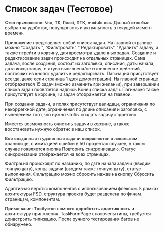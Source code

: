 # Список задач (Тестовое) 

Стек приложения: Vite, TS, React, RTK, module css.
Данный стек был выбран за удобство, попульрность и актуальность в текущей момент времени.

Приложение представляет собой список задач. 
На главной странице можно "Создать ", "Фильтровать" " Редактировать", "Удалить" задачу, 
а также перейти в корзину, для просмотра удаленных задач.
Создание и редактирование задач происходит на отдельных страницах.
Сама задача, после создания, состоит из заголовка, описания, даты начала, дата конца задач,
статуса выполнена/не выполнена и действий, состоящих из кнопок удалить и редактировать. 
Пагинация присутствует всегда, даже если страница 1 (для демонстрации).
На главной странице отображатеся 15 задач (можно изменить при желании),
при завершении списка задач появляется надпись Конец списка задач.
Пагинация также присутствует в корзине, 10 задач отображается на главной.

При создании задачи, в полях присутствует валидаци, ограничения по 
некорреткной дате, ограничения по длине описания и заголовка, с выведением 
того, что нужно чтобы создать задачу корреткно. 

Имеется возможность очистить задачи в корзине, а также восстановить нужную обратно
в наш список.

Все созданные и удаленные задачи сохраняются в локальном хранилище, с имитацией ошибки
в 50 процентах случаев, в таком случае появляется кнопка Повторить синхронизацию.
Статус синхронизации отображается на всех страницах. 

Филтрация происходит по названию, по дате начала задачи (вводим точную дату),
конца задачи (вводим также точную дату), статус выполнения. Фильтрацию можно 
сбросить нажав на кнопку Сбросить Фильтрацию.


Адаптивная верстка компонентов с использованием флексом.
В рамках архитектуры FSD, структура проекта будет разделена по фичам, страницам, компонентам.

Примечания: Требуется немного доработать адаптивность и архитектуру приложения.
TaskFormPage отключены типы, требуется донастроить типизацию.
После ручного тестирования багов не обнаружено.

